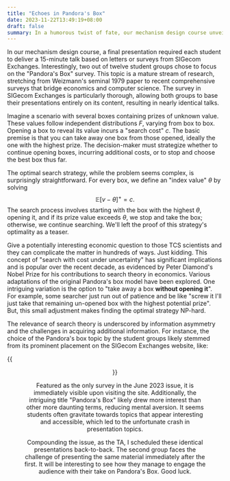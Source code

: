 ```yaml
---
title: "Echoes in Pandora's Box"
date: 2023-11-22T13:49:19+08:00
draft: false
summary: In a humorous twist of fate, our mechanism design course unveils the curious case of two student groups unwittingly mirroring each other's presentations on Pandora's Box, spotlighting the ironic interplay of choice and chance in academic endeavors.
---
```


In our mechanism design course, a final presentation required each student to deliver a 15-minute talk based on letters or surveys from SIGecom Exchanges. Interestingly, two out of twelve student groups chose to focus on the "Pandora's Box" survey. This topic is a mature stream of research, stretching from Weizmann's seminal 1979 paper to recent comprehensive surveys that bridge economics and computer science. The survey in SIGecom Exchanges is particularly thorough, allowing both groups to base their presentations entirely on its content, resulting in nearly identical talks.

Imagine a scenario with several boxes containing prizes of unknown value. These values follow independent distributions $F$, varying from box to box. Opening a box to reveal its value incurs a "search cost" $c$. The basic premise is that you can take away one box from those opened, ideally the one with the highest prize. The decision-maker must strategize whether to continue opening boxes, incurring additional costs, or to stop and choose the best box thus far.

The optimal search strategy, while the problem seems complex, is surprisingly straightforward. For every box, we define an "index value" *θ* by solving
$$
\mathbb E[v - \theta]^+ = c.
$$
The search process involves starting with the box with the highest *θ*, opening it, and if its prize value exceeds *θ*, we stop and take the box; otherwise, we continue searching. We'll left the proof of this strategy's optimality as a teaser.

Give a potentially interesting economic question to those TCS scientists and they can complicate the matter in hundreds of ways. Just kidding. This concept of "search with cost under uncertainty" has significant implications and is popular over the recent decade, as evidenced by Peter Diamond's Nobel Prize for his contributions to search theory in economics. Various adaptations of the original Pandora's box model have been explored. One intriguing variation is the option to "take away a box **without opening it**". For example, some searcher just run out of patience and be like "screw it I'll just take that remaining un-opened box with the highest potential prize". But, this small adjustment makes finding the optimal strategy NP-hard. 

The relevance of search theory is underscored by information asymmetry and the challenges in acquiring additional information. For instance, the choice of the Pandora's box topic by the student groups likely stemmed from its prominent placement on the SIGecom Exchanges website, like:

{{<figure align="center" src="/new_plan/pandora.jpeg" caption="The survey of Pandora's box is placed at the centre of the main page of the website. When the students open the website, they may find Pandora's box as a topic to be potentially interesting enough (high realized value) and hence don't have the incentive to search for other papers over the previous years, thus... picking this survey and go away.">}}

Featured as the only survey in the June 2023 issue, it is immediately visible upon visiting the site. Additionally, the intriguing title "Pandora's Box" likely drew more interest than other more daunting terms, reducing mental aversion. It seems students often gravitate towards topics that appear interesting and accessible, which led to the unfortunate crash in presentation topics.

Compounding the issue, as the TA, I scheduled these identical presentations back-to-back. The second group faces the challenge of presenting the same material immediately after the first. It will be interesting to see how they manage to engage the audience with their take on Pandora's Box. Good luck.

